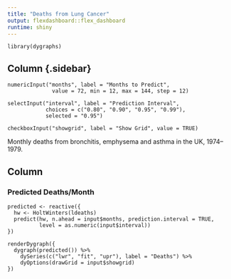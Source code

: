 ```yaml
---
title: "Deaths from Lung Cancer"
output: flexdashboard::flex_dashboard
runtime: shiny
---
```


```{r setup, include=FALSE}
library(dygraphs)
```

Column {.sidebar}
-----------------------------------------------------------------------

```{r}
numericInput("months", label = "Months to Predict",
              value = 72, min = 12, max = 144, step = 12)

selectInput("interval", label = "Prediction Interval",
            choices = c("0.80", "0.90", "0.95", "0.99"),
            selected = "0.95")

checkboxInput("showgrid", label = "Show Grid", value = TRUE)
```

Monthly deaths from bronchitis, emphysema and asthma in the UK, 1974–1979.


Column
-----------------------------------------------------------------------

### Predicted Deaths/Month

```{r}
predicted <- reactive({
  hw <- HoltWinters(ldeaths)
  predict(hw, n.ahead = input$months, prediction.interval = TRUE,
          level = as.numeric(input$interval))
})

renderDygraph({
  dygraph(predicted()) %>%     
    dySeries(c("lwr", "fit", "upr"), label = "Deaths") %>%
    dyOptions(drawGrid = input$showgrid)
})
```
